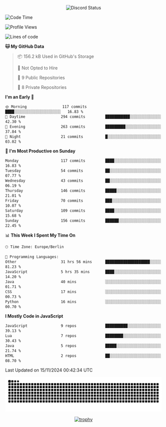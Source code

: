 <!-- Discord Status -->
<p align="center">
  <img src="https://lanyard.cnrad.dev/api/531896089096486922?borderRadius=30px" alt="Discord Status" />
</p>

<!--START_SECTION:waka-->
![Code Time](http://img.shields.io/badge/Code%20Time-1%2C038%20hrs%2040%20mins-blue)

![Profile Views](http://img.shields.io/badge/Profile%20Views-3-blue)

![Lines of code](https://img.shields.io/badge/From%20Hello%20World%20I%27ve%20Written-3.0%20million%20lines%20of%20code-blue)

**🐱 My GitHub Data** 

> 📦 156.2 kB Used in GitHub's Storage 
 > 
> 🚫 Not Opted to Hire
 > 
> 📜 9 Public Repositories 
 > 
> 🔑 8 Private Repositories 
 > 
**I'm an Early 🐤** 

```text
🌞 Morning                117 commits         ████░░░░░░░░░░░░░░░░░░░░░   16.83 % 
🌆 Daytime                294 commits         ███████████░░░░░░░░░░░░░░   42.30 % 
🌃 Evening                263 commits         █████████░░░░░░░░░░░░░░░░   37.84 % 
🌙 Night                  21 commits          █░░░░░░░░░░░░░░░░░░░░░░░░   03.02 % 
```
📅 **I'm Most Productive on Sunday** 

```text
Monday                   117 commits         ████░░░░░░░░░░░░░░░░░░░░░   16.83 % 
Tuesday                  54 commits          ██░░░░░░░░░░░░░░░░░░░░░░░   07.77 % 
Wednesday                43 commits          ██░░░░░░░░░░░░░░░░░░░░░░░   06.19 % 
Thursday                 146 commits         █████░░░░░░░░░░░░░░░░░░░░   21.01 % 
Friday                   70 commits          ███░░░░░░░░░░░░░░░░░░░░░░   10.07 % 
Saturday                 109 commits         ████░░░░░░░░░░░░░░░░░░░░░   15.68 % 
Sunday                   156 commits         ██████░░░░░░░░░░░░░░░░░░░   22.45 % 
```


📊 **This Week I Spent My Time On** 

```text
🕑︎ Time Zone: Europe/Berlin

💬 Programming Languages: 
Other                    31 hrs 56 mins      ████████████████████░░░░░   81.23 % 
JavaScript               5 hrs 35 mins       ████░░░░░░░░░░░░░░░░░░░░░   14.20 % 
Java                     40 mins             ░░░░░░░░░░░░░░░░░░░░░░░░░   01.71 % 
CSS                      17 mins             ░░░░░░░░░░░░░░░░░░░░░░░░░   00.73 % 
Python                   16 mins             ░░░░░░░░░░░░░░░░░░░░░░░░░   00.70 % 
```

**I Mostly Code in JavaScript** 

```text
JavaScript               9 repos             ██████████░░░░░░░░░░░░░░░   39.13 % 
Lua                      7 repos             ████████░░░░░░░░░░░░░░░░░   30.43 % 
Java                     5 repos             █████░░░░░░░░░░░░░░░░░░░░   21.74 % 
HTML                     2 repos             ██░░░░░░░░░░░░░░░░░░░░░░░   08.70 % 
```




 Last Updated on 15/11/2024 00:42:34 UTC
<!--END_SECTION:waka-->

<!-- GitHub Contribution Snake -->
<p align="center">
  <img src="https://raw.githubusercontent.com/vxnsin/vxnsin/output/github-contribution-grid-snake-dark.svg" alt="GitHub Contribution Snake" />
</p>

<!-- GitHub Trophy -->
<p align="center">
  <a href="https://github.com/ryo-ma/github-profile-trophy">
    <img src="https://github-profile-trophy.vercel.app/?username=vxnsin&theme=onedark" alt="trophy" />
  </a>
</p>
